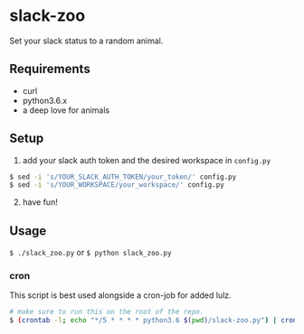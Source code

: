 # slack-zoo
Set your slack status to a random animal.

## Requirements
* curl
* python3.6.x
* a deep love for animals

## Setup
1. add your slack auth token and the desired workspace in `config.py`
```bash
$ sed -i 's/YOUR_SLACK_AUTH_TOKEN/your_token/' config.py
$ sed -i 's/YOUR_WORKSPACE/your_workspace/' config.py
```
2. have fun!

## Usage
`$ ./slack_zoo.py` or `$ python slack_zoo.py`

### cron
This script is best used alongside a cron-job for added lulz.
```bash
# make sure to run this on the root of the repo.
$ (crontab -l; echo "*/5 * * * * python3.6 $(pwd)/slack-zoo.py") | crontab
```
